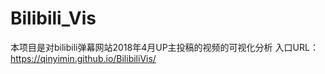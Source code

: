 # Bilibili_Vis
本项目是对bilibili弹幕网站2018年4月UP主投稿的视频的可视化分析
入口URL：https://qinyimin.github.io/BilibiliVis/
